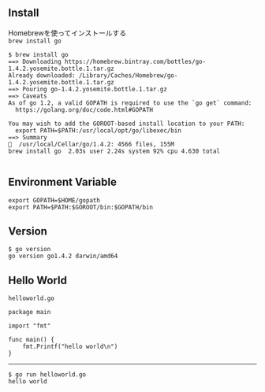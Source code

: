 ## Install

Homebrewを使ってインストールする  
`brew install go`

```
$ brew install go
==> Downloading https://homebrew.bintray.com/bottles/go-1.4.2.yosemite.bottle.1.tar.gz
Already downloaded: /Library/Caches/Homebrew/go-1.4.2.yosemite.bottle.1.tar.gz
==> Pouring go-1.4.2.yosemite.bottle.1.tar.gz
==> Caveats
As of go 1.2, a valid GOPATH is required to use the `go get` command:
  https://golang.org/doc/code.html#GOPATH

You may wish to add the GOROOT-based install location to your PATH:
  export PATH=$PATH:/usr/local/opt/go/libexec/bin
==> Summary
🍺  /usr/local/Cellar/go/1.4.2: 4566 files, 155M
brew install go  2.03s user 2.24s system 92% cpu 4.630 total


```

## Environment Variable
```
export GOPATH=$HOME/gopath
export PATH=$PATH:$GOROOT/bin:$GOPATH/bin
```

## Version

```
$ go version
go version go1.4.2 darwin/amd64
```

## Hello World

`helloworld.go`
```
package main

import "fmt"

func main() {
    fmt.Printf("hello world\n")
}
```

---

```
$ go run helloworld.go
hello world
```
